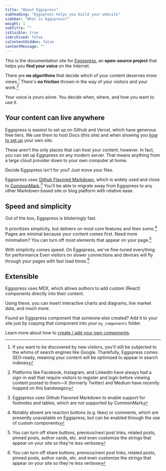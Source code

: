 ```yaml
---
title: "About Eggspress"
subheading: "Eggspress helps you build your website"
sidebar: "What is Eggspress?"
weight: 1
subtitle: ""
isVisible: true
isArchived: false
isContentHidden: false
contentMessage: ""
---
```


This is the documentation site for [Eggspress](https://github.com/dentonzh/Eggspress), an **open-source project** that helps you **find your voice** on the Internet.

There are **no algorithms** that decide which of your content deserves more views.[^1] There's **no friction** thrown in the way of your visitors and your work.[^2]

Your voice is yours alone. You decide when, where, and how you want to use it.

## Your content can live anywhere
Eggspress is easiest to set up on Github and Vercel, which have generous free tiers. We use them to host Docs (this site) and when showing you [how to set up](my_posts/getting_started/getting-started.md) your own site.

These aren't the only places that can host your content, however. In fact, you can set up Eggspress on any modern server. That means anything from a large cloud provider down to your own computer at home.

Decide Eggspress isn't for you? Just move your files.

Eggspress uses [Github Flavored Markdown](https://github.github.com/gfm/), which is widely used and close to [CommonMark](https://spec.commonmark.org/0.31.2/).[^3] You'll be able to migrate away from Eggspress to any other Markdown-based site or blog platform with relative ease.

## Speed and simplicity
Out of the box, Eggspress is blisteringly fast.

It prioritizes simplicity, but delivers on most core features and then some.[^4] Pages are minimal because your content comes first. Need more minimalism? You can turn off most elements that appear on your page.[^5]

With simplicity comes speed. On Eggspress, we've fine-tuned everything for performance Even visitors on slower connections and devices will fly through your pages with fast load times.[^5]

## Extensible
Eggspress uses MDX, which allows authors to add custom (React) components directly into their content.

Using these, you can insert interactive charts and diagrams, live market data, and much more. 

Found an Eggspress component that someone else created? Add it to your site just by copying that component into your `my_components` folder.

Learn more about how to [create / add your own components](my_posts/guide/create-custom-components.md).


[^1]: If you want to be discovered by new visitors, you'll still be subjected to the whims of search engines like Google. Thankfully, Eggspress comes SEO-ready, meaning your content will be optimized to appear in search indexes
[^2]: Platforms like Facebook, Instagram, and LinkedIn have always had a sign-in wall that require visitors to register and login before viewing content posted to them—X (formerly Twitter) and Medium have recently hopped on this bandwagon
[^3]: Eggspress uses Github Flavored Markdown to enable support for footnotes and tables, which are not supported by CommonMark
[^4]: Notably absent are reaction buttons (e.g. likes) or comments, which are presently unavailable on Eggspress, but can be enabled through the use of custom components
[^5]: You can turn off share buttons, previous/next post links, related posts, pinned posts, author cards, etc. and even customize the strings that appear on your site so they're less verbose
[^6]: Eggspress uses a compact version of Google Analytics, so you can even keep Analytics on without it affecting speed
